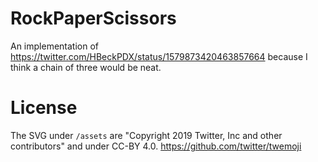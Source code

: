 # RockPaperScissors
An implementation of <https://twitter.com/HBeckPDX/status/1579873420463857664> because I think a chain of three would be neat.

# License
The SVG under `/assets` are "Copyright 2019 Twitter, Inc and other contributors" and under CC-BY 4.0. <https://github.com/twitter/twemoji>